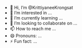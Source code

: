 - 👋 Hi, I’m @KrittiyaneeKrongsat
- 👀 I’m interested in ...
- 🌱 I’m currently learning ...
- 💞️ I’m looking to collaborate on ...
- 📫 How to reach me ...
- 😄 Pronouns: ...
- ⚡ Fun fact: ...

<!---
KrittiyaneeKrongsat/KrittiyaneeKrongsat is a ✨ special ✨ repository because its `README.md` (this file) appears on your GitHub profile.
You can click the Preview link to take a look at your changes.
--->
